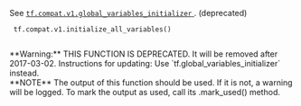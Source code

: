 See [ `tf.compat.v1.global_variables_initializer` ](https://tensorflow.google.cn/api_docs/python/tf/compat/v1/global_variables_initializer). (deprecated)



```
 tf.compat.v1.initialize_all_variables()
 
```


<aside class="warning">**Warning:**  THIS FUNCTION IS DEPRECATED. It will be removed after 2017-03-02.
Instructions for updating:
Use  `tf.global_variables_initializer`  instead.</aside>
**NOTE**  The output of this function should be used.  If it is not, a warning will be logged.  To mark the output as used, call its .mark_used() method.


